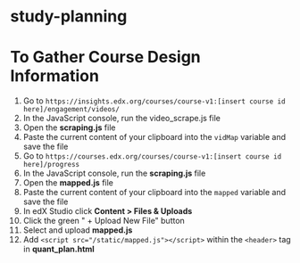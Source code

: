 # study-planning

# To Gather Course Design Information
1. Go to `https://insights.edx.org/courses/course-v1:[insert course id here]/engagement/videos/`
2. In the JavaScript console, run the video_scrape.js file
3. Open the **scraping.js** file
4. Paste the current content of your clipboard into the `vidMap` variable and save the file
5. Go to `https://courses.edx.org/courses/course-v1:[insert course id here]/progress`
6. In the JavaScript console, run the **scraping.js** file
7. Open the **mapped.js** file
8. Paste the current content of your clipboard into the `mapped` variable and save the file
9. In edX Studio click **Content > Files & Uploads**
10. Click the green " + Upload New File" button
11. Select and upload **mapped.js**
12. Add `<script src="/static/mapped.js"></script>` within the `<header>` tag in **quant_plan.html**
